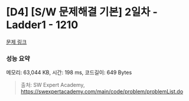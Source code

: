 # [D4] [S/W 문제해결 기본] 2일차 - Ladder1 - 1210 

[문제 링크](https://swexpertacademy.com/main/code/problem/problemDetail.do?contestProbId=AV14ABYKADACFAYh) 

### 성능 요약

메모리: 63,044 KB, 시간: 198 ms, 코드길이: 649 Bytes



> 출처: SW Expert Academy, https://swexpertacademy.com/main/code/problem/problemList.do